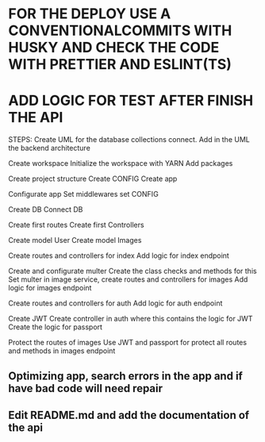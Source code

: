 
# FOR THE DEPLOY USE A CONVENTIONALCOMMITS WITH HUSKY AND CHECK THE CODE WITH PRETTIER AND ESLINT(TS)

# ADD LOGIC FOR TEST AFTER FINISH THE API

STEPS: 
 Create UML for the database collections connect.
 Add in the UML the backend architecture

 Create workspace
 Initialize the workspace with YARN
 Add packages

 Create project structure
 Create CONFIG
 Create app

 Configurate app
 Set middlewares
 set CONFIG

 Create DB
 Connect DB

 Create first routes
 Create first Controllers

 Create model User
 Create model Images

 Create routes and controllers for index
 Add logic for index endpoint

 Create and configurate multer
 Create the class checks and methods for this
 Set multer in image service, create routes and controllers for images
 Add logic for images endpoint

 Create routes and controllers for auth
 Add logic for auth endpoint


 Create JWT
 Create controller in auth where this contains the logic for JWT
 Create the logic for passport


 Protect the routes of images 
 Use JWT and passport for protect all routes and methods in images endpoint 


## Optimizing app, search errors in the app and if have bad code will need repair 

## Edit README.md and add the documentation of the api
